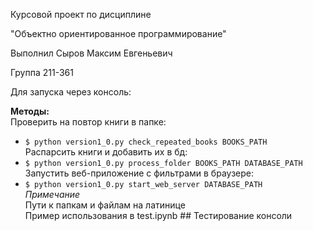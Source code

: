 Курсовой проект по дисциплине 

"Объектно ориентированное программирование"

Выполнил Сыров Максим Евгеньевич

Группа 211-361


Для запуска через консоль:

**Методы:**  
Проверить на повтор книги в папке:  
- `$ python version1_0.py check_repeated_books BOOKS_PATH`  
Распарсить книги и добавить их в бд:  
- `$ python version1_0.py process_folder BOOKS_PATH DATABASE_PATH`  
Запустить веб-приложение с фильтрами в браузере:  
- `$ python version1_0.py start_web_server DATABASE_PATH`  
_Примечание_  
  Пути к папкам и файлам на латинице  
Пример использования в test.ipynb ## Тестирование консоли  

